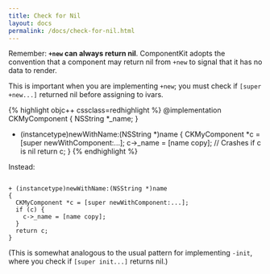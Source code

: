 ```yaml
---
title: Check for Nil
layout: docs
permalink: /docs/check-for-nil.html
---
```


Remember: **`+new` can always return nil**. ComponentKit adopts the convention that a component may return nil from `+new` to signal that it has no data to render.

This is important when you are implementing `+new`; you must check if `[super +new...]` returned nil before assigning to ivars.

{% highlight objc++ cssclass=redhighlight %}
@implementation CKMyComponent
{
  NSString *_name;
}

+ (instancetype)newWithName:(NSString *)name
{
  CKMyComponent *c = [super newWithComponent:...];
  c->_name = [name copy]; // Crashes if c is nil
  return c;
}
{% endhighlight %}

Instead:

```objc++

+ (instancetype)newWithName:(NSString *)name
{
  CKMyComponent *c = [super newWithComponent:...];
  if (c) {
    c->_name = [name copy];
  }
  return c;
}
```

(This is somewhat analogous to the usual pattern for implementing `-init`, where you check if `[super init...]` returns nil.)
